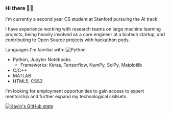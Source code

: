 ### Hi there 👋🏽

I'm currently a second year CS student at Stanford pursuing the AI track. 

I have experience working with research teams on large machine learning projects, being heavily involved as a core engineer at a biotech startup, and contributing to Open Source projects with hackathon pods. 

Languages I'm familiar with: 
<img alt="Python" src="https://img.shields.io/badge/python%20-%2314354C.svg?&style=for-the-badge&logo=python&logoColor=white"/>
 - Python, Jupyter Notebooks
   - Frameworks: Keras, Tensorflow, NumPy, SciPy, Matplotlib
 - C/C++
 - MATLAB
 - HTML5, CSS3
 
 I'm looking for employment opportunities to gain access to expert mentorship and further expand my technological skillsets. 
 
 
[![Kavin's GitHub stats](https://github-readme-stats.vercel.app/api?username=kanand77&hide=stars&count_private=true&show_icons=true&theme=dark)](https://github.com/anuraghazra/github-readme-stats)

<!-- [![Top Languages](https://github-readme-stats.vercel.app/api/top-langs/?username=kanand77&layout=compact)](https://github.com/anuraghazra/github-readme-stats)

<!--
**kanand77/kanand77** is a ✨ _special_ ✨ repository because its `README.md` (this file) appears on your GitHub profile.

Here are some ideas to get you started:

- 🔭 I’m currently working on ...
- 🌱 I’m currently learning ...
- 👯 I’m looking to collaborate on ...
- 🤔 I’m looking for help with ...
- 💬 Ask me about ...
- 📫 How to reach me: ...
- 😄 Pronouns: ...
- ⚡ Fun fact: ...
-->
